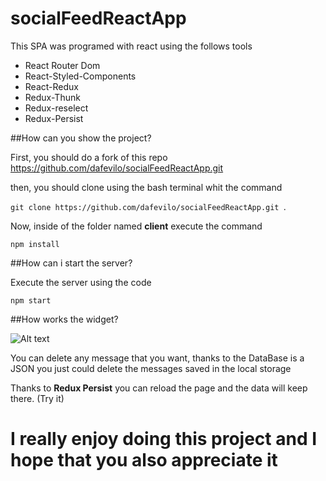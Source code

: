 # socialFeedReactApp

This SPA was programed with react using the follows tools

- React Router Dom
- React-Styled-Components
- React-Redux
- Redux-Thunk
- Redux-reselect
- Redux-Persist

##How can you show the project? 

First, you should do a fork of this repo <https://github.com/dafevilo/socialFeedReactApp.git> 

then, you should clone using the bash terminal whit the command

`git clone https://github.com/dafevilo/socialFeedReactApp.git `.

Now, inside of the folder named **client**  execute the command  

`npm install`

##How can i start the server?

Execute the server using the code

`npm start`

##How works the widget?

![Alt text](https://imgbox.es/images/2021/04/15/Recurso-13x-8dd623e113a8dc6dd.png)

You can delete any message that you want, thanks to the DataBase is a JSON you just could delete the messages saved in the local storage

Thanks to **Redux Persist** you can reload the page and the data will keep there. (Try it)

# I really enjoy doing this project and I hope that you also appreciate it
